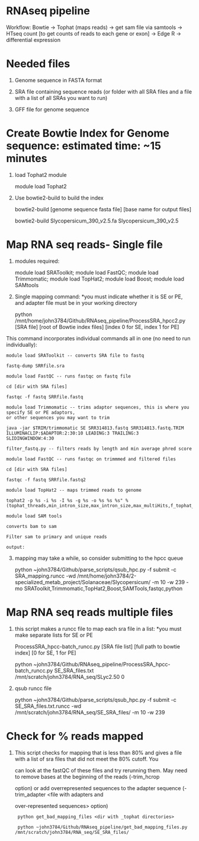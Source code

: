 # RNAseq pipeline

Workflow: Bowtie -> Tophat (maps reads) -> get sam file via samtools -> 
HTseq count [to get counts of reads to each gene or exon] -> Edge R -> differential expression  

# Needed files

1) Genome sequence in FASTA format

2) SRA file containing sequence reads (or folder with all SRA files and a file with a list of all SRAs you want to run)

3) GFF file for genome sequence

# Create Bowtie Index for Genome sequence: estimated time: ~15 minutes

1) load Tophat2 module

    module load Tophat2
    
2) Use bowtie2-build to build the index

    bowtie2-build [genome sequence fasta file] [base name for output files]
    
    bowtie2-build  Slycopersicum_390_v2.5.fa  Slycopersicum_390_v2.5
    
# Map RNA seq reads- Single file

1) modules required:

    module load SRAToolkit; module load FastQC; module load Trimmomatic; module load TopHat2; module load Boost; module load SAMtools
    
2) Single mapping command: *you must indicate whether it is SE or PE, and adapter file must be in your working directory

    python /mnt/home/john3784/Github/RNAseq_pipeline/ProcessSRA_hpcc2.py [SRA file] [root of Bowtie index files] [index 0 for SE, index 1 for PE]
    
 This command incorporates individual commands all in one (no need to run individually):
        
    module load SRAToolkit -- converts SRA file to fastq
    
    fastq-dump SRRfile.sra 
    
    module load FastQC -- runs fastqc on fastq file
    
    cd [dir with SRA files]
    
    fastqc -f fastq SRRfile.fastq 
    
    module load Trimmomatic -- trims adaptor sequences, this is where you specify SE or PE adaptors, 
    or other sequences you may want to trim
    
    java -jar $TRIM/trimmomatic SE SRR314813.fastq SRR314813.fastq.TRIM ILLUMINACLIP:$ADAPTOR:2:30:10 LEADING:3 TRAILING:3      SLIDINGWINDOW:4:30 
    
    filter_fastq.py -- filters reads by length and min average phred score
    
    module load FastQC -- runs fastqc on trimmmed and filtered files
    
    cd [dir with SRA files]
    
    fastqc -f fastq SRRfile.fastq2
    
    module load TopHat2 -- maps trimmed reads to genome
    
    tophat2 -p %s -i %s -I %s -g %s -o %s %s %s" %(tophat_threads,min_intron_size,max_intron_size,max_multiHits,f_tophat_file,genome,filtered_file)
    
    module load SAM tools
    
    converts bam to sam
    
    Filter sam to primary and unique reads
    
    output:
    
3) mapping may take a while, so consider submitting to the hpcc queue

    python ~john3784/Github/parse_scripts/qsub_hpc.py -f submit -c SRA_mapping.runcc -wd /mnt/home/john3784/2-specialized_metab_project/Solanaceae/Slycopersicum/ -m 10 -w 239 -mo SRAToolkit,Trimmomatic,TopHat2,Boost,SAMTools,fastqc,python

# Map RNA seq reads multiple files

1) this script makes a runcc file to map each sra file in a list: *you must make separate lists for SE or PE 

    ProcessSRA_hpcc-batch_runcc.py [SRA file list] [full path to bowtie index] [0 for SE, 1 for PE]

    python ~john3784/Github/RNAseq_pipeline/ProcessSRA_hpcc-batch_runcc.py SE_SRA_files.txt /mnt/scratch/john3784/RNA_seq/SLyc2.50 0
    
2) qsub runcc file

    python ~john3784/Github/parse_scripts/qsub_hpc.py -f submit -c SE_SRA_files.txt.runcc -wd /mnt/scratch/john3784/RNA_seq/SE_SRA_files/ -m 10 -w 239
    
# Check for % reads mapped

1) This script checks for mapping that is less than 80% and gives a file with a list of sra files that did not meet the 80% cutoff. You

    can look at the fastQC of these files and try rerunning them. May need to remove bases at the beginning of the reads (-trim_hcrop
    
    <number of bases to remove> option) or add overrepresented sequences to the adapter sequence (-trim_adapter <file with adapters and
    
    over-represented sequences> option)


        python get_bad_mapping_files <dir with _tophat directories>
        
        python ~john3784/Github/RNAseq_pipeline/get_bad_mapping_files.py /mnt/scratch/john3784/RNA_seq/SE_SRA_files/
   
